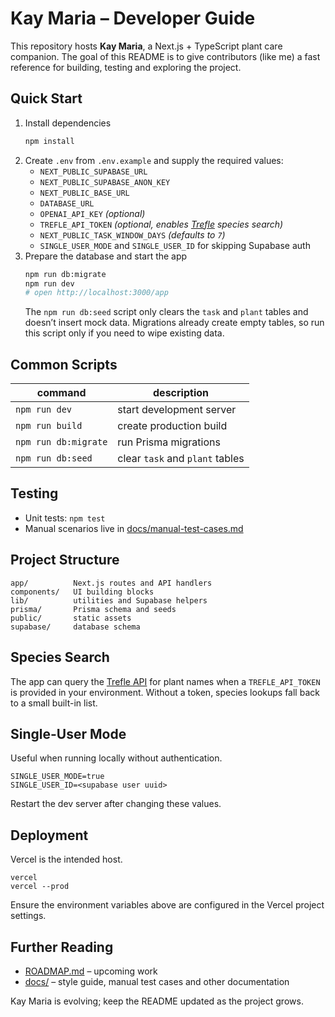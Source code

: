# Kay Maria – Developer Guide

This repository hosts **Kay Maria**, a Next.js + TypeScript plant care companion. The goal of this README is to give contributors (like me) a fast reference for building, testing and exploring the project.

## Quick Start
1. Install dependencies
   ```bash
   npm install
   ```
2. Create `.env` from `.env.example` and supply the required values:
   - `NEXT_PUBLIC_SUPABASE_URL`
   - `NEXT_PUBLIC_SUPABASE_ANON_KEY`
   - `NEXT_PUBLIC_BASE_URL`
   - `DATABASE_URL`
   - `OPENAI_API_KEY` *(optional)*
   - `TREFLE_API_TOKEN` *(optional, enables [Trefle](https://trefle.io) species search)*
   - `NEXT_PUBLIC_TASK_WINDOW_DAYS` *(defaults to `7`)*
   - `SINGLE_USER_MODE` and `SINGLE_USER_ID` for skipping Supabase auth
3. Prepare the database and start the app
   ```bash
   npm run db:migrate
   npm run dev
   # open http://localhost:3000/app
   ```
   The `npm run db:seed` script only clears the `task` and `plant` tables and doesn’t insert mock data. Migrations already create empty tables, so run this script only if you need to wipe existing data.

## Common Scripts
| command | description |
|---|---|
| `npm run dev` | start development server |
| `npm run build` | create production build |
| `npm run db:migrate` | run Prisma migrations |
| `npm run db:seed` | clear `task` and `plant` tables |

## Testing
- Unit tests: `npm test`
- Manual scenarios live in [docs/manual-test-cases.md](./docs/manual-test-cases.md)

## Project Structure
```
app/          Next.js routes and API handlers
components/   UI building blocks
lib/          utilities and Supabase helpers
prisma/       Prisma schema and seeds
public/       static assets
supabase/     database schema
```

## Species Search

The app can query the [Trefle API](https://trefle.io) for plant names when a
`TREFLE_API_TOKEN` is provided in your environment. Without a token, species
lookups fall back to a small built-in list.

## Single-User Mode
Useful when running locally without authentication.
```
SINGLE_USER_MODE=true
SINGLE_USER_ID=<supabase user uuid>
```
Restart the dev server after changing these values.

## Deployment
Vercel is the intended host.
```
vercel
vercel --prod
```
Ensure the environment variables above are configured in the Vercel project settings.

## Further Reading
- [ROADMAP.md](./ROADMAP.md) – upcoming work
- [docs/](./docs) – style guide, manual test cases and other documentation

Kay Maria is evolving; keep the README updated as the project grows.
